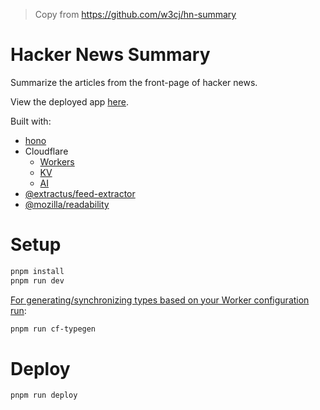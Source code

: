 > Copy from https://github.com/w3cj/hn-summary

# Hacker News Summary

Summarize the articles from the front-page of hacker news.

View the deployed app [here](https://hn-summary.cj-syntax.workers.dev/).

Built with:
* [hono](https://hono.dev/)
* Cloudflare
  * [Workers](https://developers.cloudflare.com/workers/)
  * [KV](https://developers.cloudflare.com/kv/)
  * [AI](https://developers.cloudflare.com/workers-ai/)
* [@extractus/feed-extractor](https://www.npmjs.com/package/@extractus/feed-extractor)
* [@mozilla/readability](https://www.npmjs.com/package/@mozilla/readability)

# Setup

```bash
pnpm install
pnpm run dev
```

[For generating/synchronizing types based on your Worker configuration run](https://developers.cloudflare.com/workers/wrangler/commands/#types):

```bash
pnpm run cf-typegen
```

# Deploy

```bash
pnpm run deploy
```
